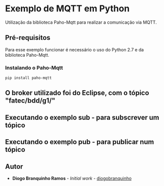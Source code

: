 # Exemplo de MQTT em Python
Utilização da biblioteca Paho-Mqtt para realizar a comunicação via MQTT.

## Pré-requisitos
Para esse exemplo funcionar é necessário o uso do Python 2.7 e da biblioteca Paho-Mqtt.

### Instalando o Paho-Mqtt
```
pip install paho-mqtt
```
## O broker utilizado foi do Eclipse, com o tópico "fatec/bdd/g1/"

## Executando o exemplo sub - para subscrever um tópico

## Executando o exemplo pub - para publicar num tópico

## Autor

* **Diogo Branquinho Ramos** - *Initial work* - [diogobranquinho](https://github.com/diogobranquinho)
